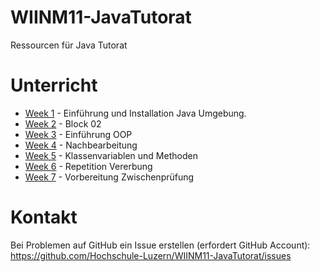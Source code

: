 # WIINM11-JavaTutorat
Ressourcen für Java Tutorat

# Unterricht

* [Week 1](https://github.com/Hochschule-Luzern/WIINM11-JavaTutorat/blob/master/Week1.md) - Einführung und Installation Java Umgebung.
* [Week 2](https://github.com/Hochschule-Luzern/WIINM11-JavaTutorat/blob/master/Week2.md) - Block 02
* [Week 3](https://github.com/Hochschule-Luzern/WIINM11-JavaTutorat/blob/master/Week3.md) - Einführung OOP
* [Week 4](https://github.com/Hochschule-Luzern/WIINM11-JavaTutorat/blob/master/Week4.md) - Nachbearbeitung
* [Week 5](https://github.com/Hochschule-Luzern/WIINM11-JavaTutorat/blob/master/Week5.md) - Klassenvariablen und Methoden
* [Week 6](https://github.com/Hochschule-Luzern/WIINM11-JavaTutorat/blob/master/Week6.md) - Repetition Vererbung
* [Week 7](https://github.com/Hochschule-Luzern/WIINM11-JavaTutorat/blob/master/Week6.md) - Vorbereitung Zwischenprüfung

# Kontakt

Bei Problemen auf GitHub ein Issue erstellen (erfordert GitHub Account): https://github.com/Hochschule-Luzern/WIINM11-JavaTutorat/issues
